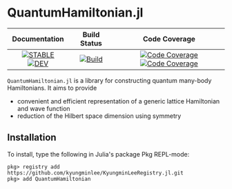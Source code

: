 # QuantumHamiltonian.jl

| **Documentation** | **Build Status** | **Code Coverage** |
|:-----------------:|:----------------:|:-----------------:|
| [![**STABLE**][docs-stable-img]][docs-stable-url] [![**DEV**][docs-dev-img]][docs-dev-url] | [![Build][githubaction-img]][githubaction-url] | [![Code Coverage][codecov-main-img]][codecov-main-url] [![Code Coverage][codecov-dev-img]][codecov-dev-url] |

`QuantumHamiltonian.jl` is a library for constructing quantum many-body Hamiltonians. It aims to provide
- convenient and efficient representation of a generic lattice Hamiltonian and wave function
- reduction of the Hilbert space dimension using symmetry

## Installation

To install, type the following in Julia's package Pkg REPL-mode:
```julia-repl
pkg> registry add https://github.com/kyungminlee/KyungminLeeRegistry.jl.git
pkg> add QuantumHamiltonian
```

[docs-stable-img]: https://img.shields.io/badge/docs-stable-blue.svg
[docs-stable-url]: http://kyungminlee.org/QuantumHamiltonian.jl/stable
[docs-dev-img]: https://img.shields.io/badge/docs-dev-blue.svg
[docs-dev-url]: http://kyungminlee.org/QuantumHamiltonian.jl/dev

[githubaction-img]: https://github.com/kyungminlee/QuantumHamiltonian.jl/workflows/Build/badge.svg
[githubaction-url]: https://github.com/kyungminlee/QuantumHamiltonian.jl/actions?query=workflow%3ABuild

[codecov-main-img]: https://codecov.io/gh/kyungminlee/QuantumHamiltonian.jl/branch/main/graph/badge.svg?token=JJ2CEJKWO5
[codecov-dev-img]: https://codecov.io/gh/kyungminlee/QuantumHamiltonian.jl/branch/dev/graph/badge.svg?token=JJ2CEJKWO5
[codecov-main-url]: https://app.codecov.io/gh/kyungminlee/QuantumHamiltonian.jl/branch/main
[codecov-dev-url]: https://app.codecov.io/gh/kyungminlee/QuantumHamiltonian.jl/branch/dev
